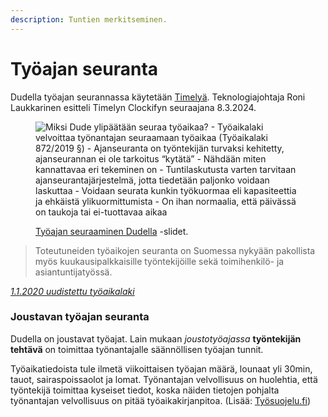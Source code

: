 ```yaml
---
description: Tuntien merkitseminen.
---
```


# Työajan seuranta

Dudella työajan seurannassa käytetään [Timelyä](https://timelyapp.com/). Teknologiajohtaja Roni Laukkarinen esitteli Timelyn Clockifyn seuraajana 8.3.2024.

<figure><img src="../../.gitbook/assets/Työajan seuraaminen Dudella.001.jpeg" alt="Miksi Dude ylipäätään seuraa työaikaa? - Työaikalaki velvoittaa työnantajan seuraamaan työaikaa (Työaikalaki 872/2019 §) - Ajanseuranta on työntekijän turvaksi kehitetty, ajanseurannan ei ole tarkoitus “kytätä” - Nähdään miten kannattavaa eri tekeminen on - Tuntilaskutusta varten tarvitaan ajanseurantajärjestelmä, jotta tiedetään paljonko voidaan laskuttaa - Voidaan seurata kunkin työkuormaa eli kapasiteettia ja ehkäistä ylikuormittumista - On ihan normaalia, että päivässä on taukoja tai ei-tuottavaa aikaa"><figcaption><p><a href="https://drive.google.com/file/d/14KSRM4snZnP4rj51w-1TjgmGmNdC-nan/view?usp=drive_link">Työajan seuraaminen Dudella</a> -slidet.</p></figcaption></figure>

> Toteutuneiden työaikojen seuranta on Suomessa nykyään pakollista myös kuukausipalkkaisille työntekijöille sekä toimihenkilö- ja asiantuntijatyössä.

[_1.1.2020 uudistettu työaikalaki_](https://www.finlex.fi/fi/laki/alkup/2019/20190872)

### Joustavan työajan seuranta

Dudella on joustavat työajat. Lain mukaan _joustotyöajassa_ **työntekijän tehtävä** on toimittaa työnantajalle säännöllisen työajan tunnit.

Työaikatiedoista tule ilmetä viikoittaisen työajan määrä, lounaat yli 30min, tauot, sairaspoissaolot ja lomat. Työnantajan velvollisuus on huolehtia, että työntekijä toimittaa kyseiset tiedot, koska näiden tietojen pohjalta työnantajan velvollisuus on pitää työaikakirjanpitoa. (Lisää: [Työsuojelu.fi](https://tyosuojelu.fi/tyosuhde/tyoaika/joustotyoaika))

###
